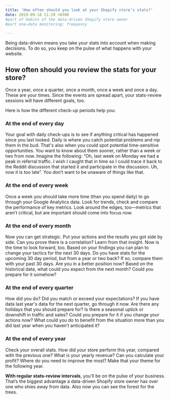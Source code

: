 ```yaml
---
title: 'How often should you look at your Shopify store’s stats?'
date: 2019-09-18 11:29 +0300
#part of Habits of the data-driven Shopify store owner 
#part one—data monitoring: frequency

---
```


Being data-driven means you take your stats into account when making decisions. To do so, you keep on the pulse of what happens with your website. 

## How often should you review the stats for your store?
Once a year, once a quarter, once a month, once a week and once a day. These are your times. Since the  events are spread apart, your stats-review sessions will have different goals, too.

Here is how the different check-up periods help you:

### At the end of every day
Your goal with daily check-ups is to see if anything critical has happened since you last looked. Daily is where you catch potential problems and nip them in the bud. That's also when you could spot potential time-sensitive opportunities. You want to know about them sooner, rather than a week or two from now. Imagine the following: “Oh, last week on Monday we had a peak in referral traffic. I wish I caught that in time so I could trace it back to the Reddit discussion that started it and participate in the discussion. Uh, now it is too late”. You don’t want to be unaware of things like that.

### At the end of every week
Once a week you should take more time (than you spend daily) to go through your Google Analytics data. Look for trends, check and compare the performance of key metrics. Look around the edges, too—metrics that aren’t critical, but are important should come into focus now.

### At the end of every month
Now you can get strategic. Put your actions and the results you got side by side. Can you prove there is a correlation? Learn from that insight. Now is the time to look forward, too. Based on your findings you can plan to change your tactics for the next 30 days. 
Do you have stats for the upcoming 30 day period, but from a year or two back? If so, compare them with your past 30 days. Are you in a better position now? Based on the historical data, what could you expect from the next month? Could you prepare for it somehow? 

### At the end of every quarter
How did you do? Did you match or exceed your expectations? If you have data last year's data for the next quarter, go through it now. Are there any holidays that you should prepare for? Is there a seasonal uptick or downshift in traffic and sales? Could you prepare for it if you change your actions now? What could you do to benefit from the situation more than you did last year when you haven’t anticipated it?

### At the end of every year
Check your overall stats. How did your store perform this year, compared with the previous one? What is your yearly revenue? Can you calculate your profit? Where do you need to improve the most? Make that your theme for the following year.

**With regular stats-review intervals**, you’ll be on the pulse of your business. That’s the biggest advantage a data-driven Shopify store owner has over one who shies away from data. Also now you can see the forest for the trees. 
